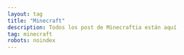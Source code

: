 ```yaml
---
layout: tag
title: "Minecraft"
description: Todos los post de Minecraftia están aquí
tag: minecraft
robots: noindex
---
```

